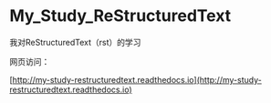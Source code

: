 # My_Study_ReStructuredText
我对ReStructuredText（rst）的学习

网页访问：

[http://my-study-restructuredtext.readthedocs.io](http://my-study-restructuredtext.readthedocs.io)

